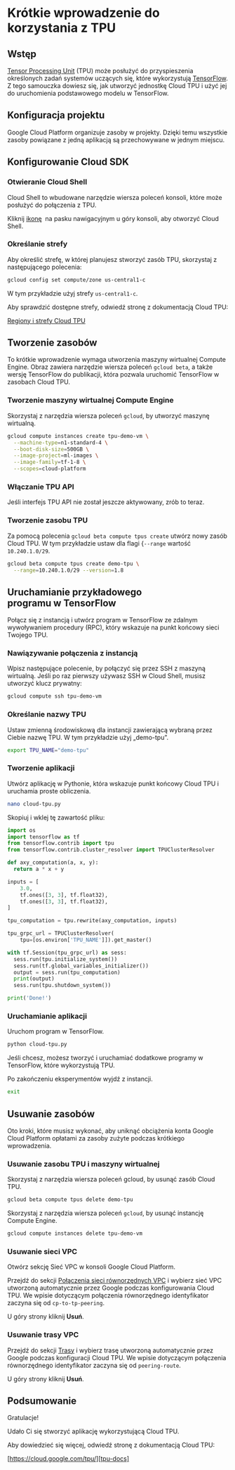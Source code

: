 # Krótkie wprowadzenie do korzystania z TPU

<walkthrough-tutorial-url url="https://cloud.google.com/tpu/docs/quickstart"></walkthrough-tutorial-url>

## Wstęp

[Tensor Processing Unit][tpu-docs] (TPU) może posłużyć do przyspieszenia określonych zadań systemów uczących się, które wykorzystują [TensorFlow][tensor-flow]. Z tego samouczka dowiesz się, jak utworzyć jednostkę Cloud TPU i użyć jej do uruchomienia podstawowego modelu w TensorFlow.

## Konfiguracja projektu

Google Cloud Platform organizuje zasoby w projekty. Dzięki temu wszystkie zasoby powiązane z jedną aplikacją są przechowywane w jednym miejscu.

<walkthrough-project-billing-setup></walkthrough-project-billing-setup>

## Konfigurowanie Cloud SDK

### Otwieranie Cloud Shell

Cloud Shell to wbudowane narzędzie wiersza poleceń konsoli, które może posłużyć do połączenia z TPU.

Kliknij [ikonę][spotlight-open-devshell] <walkthrough-cloud-shell-icon></walkthrough-cloud-shell-icon> na pasku nawigacyjnym u góry konsoli, aby otworzyć Cloud Shell.

### Określanie strefy

Aby określić strefę, w której planujesz stworzyć zasób TPU, skorzystaj z następującego polecenia:

```bash
gcloud config set compute/zone us-central1-c
```

W tym przykładzie użyj strefy `us-central1-c`.

Aby sprawdzić dostępne strefy, odwiedź stronę z dokumentacją Cloud TPU:

[Regiony i strefy Cloud TPU][tpu-regions]

## Tworzenie zasobów

To krótkie wprowadzenie wymaga utworzenia maszyny wirtualnej Compute Engine. Obraz zawiera narzędzie wiersza poleceń `gcloud beta`, a także wersję TensorFlow do publikacji, która pozwala uruchomić TensorFlow w zasobach Cloud TPU.

### Tworzenie maszyny wirtualnej Compute Engine

Skorzystaj z narzędzia wiersza poleceń `gcloud`, by utworzyć maszynę wirtualną.

```bash
gcloud compute instances create tpu-demo-vm \
  --machine-type=n1-standard-4 \
  --boot-disk-size=500GB \
  --image-project=ml-images \
  --image-family=tf-1-8 \
  --scopes=cloud-platform
```

### Włączanie TPU API

Jeśli interfejs TPU API nie został jeszcze aktywowany, zrób to teraz.

<walkthrough-enable-apis apis="tpu.googleapis.com"></walkthrough-enable-apis>

### Tworzenie zasobu TPU

Za pomocą polecenia `gcloud beta compute tpus create` utwórz nowy zasób Cloud TPU. W tym przykładzie ustaw dla flagi {`--range` wartość `10.240.1.0/29`.

```bash
gcloud beta compute tpus create demo-tpu \
  --range=10.240.1.0/29 --version=1.8
```

## Uruchamianie przykładowego programu w TensorFlow

Połącz się z instancją i utwórz program w TensorFlow ze zdalnym wywoływaniem procedury (RPC), który wskazuje na punkt końcowy sieci Twojego TPU.

### Nawiązywanie połączenia z instancją

Wpisz następujące polecenie, by połączyć się przez SSH z maszyną wirtualną. Jeśli po raz pierwszy używasz SSH w Cloud Shell, musisz utworzyć klucz prywatny:

```bash
gcloud compute ssh tpu-demo-vm
```

### Określanie nazwy TPU

Ustaw zmienną środowiskową dla instancji zawierającą wybraną przez Ciebie nazwę TPU. W tym przykładzie użyj „demo-tpu”.

```bash
export TPU_NAME="demo-tpu"
```

### Tworzenie aplikacji

Utwórz aplikację w Pythonie, która wskazuje punkt końcowy Cloud TPU i uruchamia proste obliczenia.

```bash
nano cloud-tpu.py
```

Skopiuj i wklej tę zawartość pliku:

```python
import os
import tensorflow as tf
from tensorflow.contrib import tpu
from tensorflow.contrib.cluster_resolver import TPUClusterResolver

def axy_computation(a, x, y):
  return a * x + y

inputs = [
    3.0,
    tf.ones([3, 3], tf.float32),
    tf.ones([3, 3], tf.float32),
]

tpu_computation = tpu.rewrite(axy_computation, inputs)

tpu_grpc_url = TPUClusterResolver(
    tpu=[os.environ['TPU_NAME']]).get_master()

with tf.Session(tpu_grpc_url) as sess:
  sess.run(tpu.initialize_system())
  sess.run(tf.global_variables_initializer())
  output = sess.run(tpu_computation)
  print(output)
  sess.run(tpu.shutdown_system())

print('Done!')
```

### Uruchamianie aplikacji

Uruchom program w TensorFlow.

```bash
python cloud-tpu.py
```

Jeśli chcesz, możesz tworzyć i uruchamiać dodatkowe programy w TensorFlow, które wykorzystują TPU.

Po zakończeniu eksperymentów wyjdź z instancji.

```bash
exit
```

## Usuwanie zasobów

Oto kroki, które musisz wykonać, aby uniknąć obciążenia konta Google Cloud Platform opłatami za zasoby zużyte podczas krótkiego wprowadzenia.

### Usuwanie zasobu TPU i maszyny wirtualnej

Skorzystaj z narzędzia wiersza poleceń gcloud, by usunąć zasób Cloud TPU.

```bash
gcloud beta compute tpus delete demo-tpu
```

Skorzystaj z narzędzia wiersza poleceń `gcloud`, by usunąć instancję Compute Engine.

```bash
gcloud compute instances delete tpu-demo-vm
```

### Usuwanie sieci VPC

Otwórz sekcję Sieć VPC w konsoli Google Cloud Platform.

<walkthrough-menu-navigation sectionid="VIRTUAL_NETWORK_SECTION"></walkthrough-menu-navigation>

Przejdź do sekcji [Połączenia sieci równorzędnych VPC][spotlight-network-peering] i wybierz sieć VPC utworzoną automatycznie przez Google podczas konfigurowania Cloud TPU. We wpisie dotyczącym połączenia równorzędnego identyfikator zaczyna się od `cp-to-tp-peering`.

U góry strony kliknij **Usuń**.

### Usuwanie trasy VPC

Przejdź do sekcji [Trasy][spotlight-routes-list] i wybierz trasę utworzoną automatycznie przez Google podczas konfiguracji Cloud TPU. We wpisie dotyczącym połączenia równorzędnego identyfikator zaczyna się od `peering-route`.

U góry strony kliknij **Usuń**.

## Podsumowanie

<walkthrough-conclusion-trophy></walkthrough-conclusion-trophy>

Gratulacje!

Udało Ci się stworzyć aplikację wykorzystującą Cloud TPU.

Aby dowiedzieć się więcej, odwiedź stronę z dokumentacją Cloud TPU:

[https://cloud.google.com/tpu/][tpu-docs]

[request-tpu-quota]: https://services.google.com/fb/forms/cloud-tpu-beta-request/
[spotlight-network-peering]: walkthrough://spotlight-pointer?cssSelector=#cfctest-section-nav-item-peering_list
[spotlight-open-devshell]: walkthrough://spotlight-pointer?spotlightId=devshell-activate-button
[spotlight-routes-list]: walkthrough://spotlight-pointer?cssSelector=#cfctest-section-nav-item-routes_list
[tensor-flow]: https://www.tensorflow.org/
[tpu-docs]: https://cloud.google.com/tpu/docs/
[tpu-regions]: https://cloud.google.com/tpu/docs/regions
